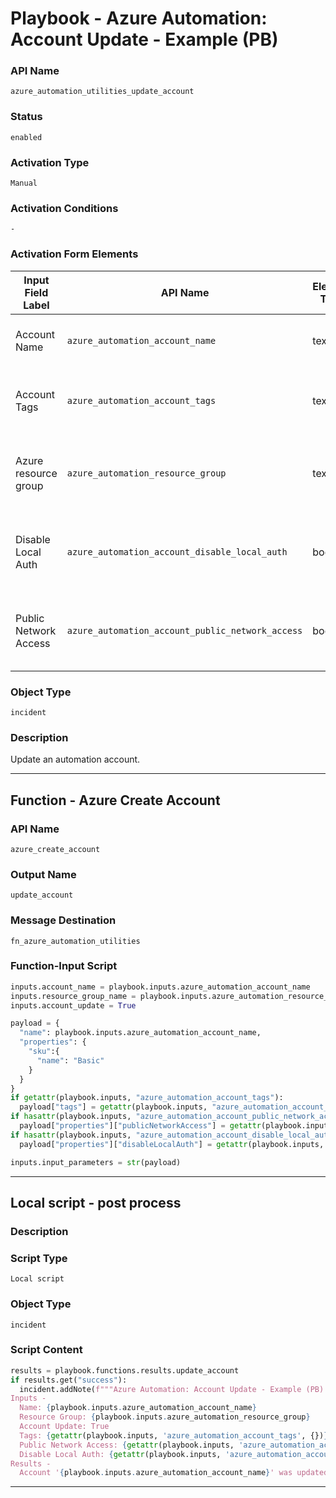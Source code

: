 <!--
    DO NOT MANUALLY EDIT THIS FILE
    THIS FILE IS AUTOMATICALLY GENERATED WITH resilient-sdk codegen
    Generated with resilient-sdk v50.1.262
-->

# Playbook - Azure Automation: Account Update - Example (PB)

### API Name
`azure_automation_utilities_update_account`

### Status
`enabled`

### Activation Type
`Manual`

### Activation Conditions
`-`

### Activation Form Elements
| Input Field Label | API Name | Element Type | Tooltip | Requirement |
| ----------------- | -------- | ------------ | ------- | ----------- |
| Account Name | `azure_automation_account_name` | text | Azure automation account name | Always |
| Account Tags | `azure_automation_account_tags` | text | dictionary of Azure automation account tags | Optional |
| Azure resource group | `azure_automation_resource_group` | text | The Azure resource group this account should be in | Always |
| Disable Local Auth | `azure_automation_account_disable_local_auth` | boolean | Should Local Auth be disabled on the account | Optional |
| Public Network Access | `azure_automation_account_public_network_access` | boolean | Allow the account to have public network access | Optional |

### Object Type
`incident`

### Description
Update an automation account.


---
## Function - Azure Create Account

### API Name
`azure_create_account`

### Output Name
`update_account`

### Message Destination
`fn_azure_automation_utilities`

### Function-Input Script
```python
inputs.account_name = playbook.inputs.azure_automation_account_name
inputs.resource_group_name = playbook.inputs.azure_automation_resource_group
inputs.account_update = True

payload = {
  "name": playbook.inputs.azure_automation_account_name,
  "properties": {
    "sku":{
      "name": "Basic"
    }
  }
}
if getattr(playbook.inputs, "azure_automation_account_tags"):
  payload["tags"] = getattr(playbook.inputs, "azure_automation_account_tags", {})
if hasattr(playbook.inputs, "azure_automation_account_public_network_access"):
  payload["properties"]["publicNetworkAccess"] = getattr(playbook.inputs, "azure_automation_account_public_network_access")
if hasattr(playbook.inputs, "azure_automation_account_disable_local_auth"):
  payload["properties"]["disableLocalAuth"] = getattr(playbook.inputs, "azure_automation_account_disable_local_auth")

inputs.input_parameters = str(payload)
```

---

## Local script - post process

### Description


### Script Type
`Local script`

### Object Type
`incident`

### Script Content
```python
results = playbook.functions.results.update_account
if results.get("success"):
  incident.addNote(f"""Azure Automation: Account Update - Example (PB)
Inputs -
  Name: {playbook.inputs.azure_automation_account_name}
  Resource Group: {playbook.inputs.azure_automation_resource_group}
  Account Update: True
  Tags: {getattr(playbook.inputs, 'azure_automation_account_tags', {})}
  Public Network Access: {getattr(playbook.inputs, 'azure_automation_account_public_network_access')}
  Disable Local Auth: {getattr(playbook.inputs, 'azure_automation_account_disable_local_auth')}
Results -
  Account '{playbook.inputs.azure_automation_account_name}' was updated successfully.""")
```

---


